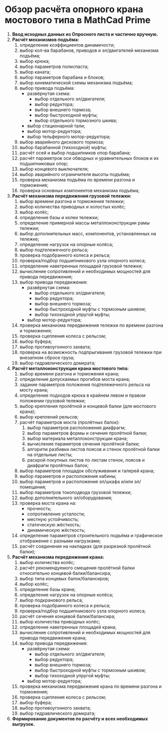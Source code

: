 # Обзор расчёта опорного крана мостового типа в MathCad Prime

1. **Ввод исходных данных из Опросного листа и частично вручную.**
2. **Расчёт механизмов подъёма:**
    1. определение коэффициентов динамичости;
    2. выбор кол-ва барабанов, приводов и эл/двигателей механизма подъёма;
    3. выбор крюка;
    4. выбор параметров полиспаста;
    5. выбор каната;
    6. выбор параметров барабана и блоков;
    7. выбор кинематической схемы механизма подъёма;
    8. выбор привода подъёма:
        * развёрнутая схема:
            * выбор отдельного эл/двигателя;
            * выбор редуктора;
            * выбор внешнего тормоза;
            * выбор быстроходной муфты;
            * выбор отдельного тормозного шкива;
        * выбор стационарной тали;
        * выбор мотор-редуктора;
        * выбор тельферного мотор-редуктора;
    9. выбор аварийного дискового тормоза;
    10. выбор барабанной (тихоходной) муфты;
    11. расчёт осей и выбор подшипников опор барабана;
    12. расчёт параметров оси обводных и уравнительных блоков и их подшипниковых опор;
    13. выбор концевого выключателя;
    14. выбор аварийного ограничителя высоты подъёма;
    15. проверка механизма подъёма по времени разгона и торможения;
    16. проверка основных компонентов механизма подъёма;
3. **Расчёт механизма передвижения грузовой тележки:**
    1. выбор времени разгона и торможения тележки;
    2. выбор количества приводных и холостых колёс;
    3. выбор колёс;
    4. определение базы и колеи тележки;
    5. определение примерной массы металлоконструкции рамы тележки;
    6. выбор дополнительных масс, компонентов, установленных на тележке;
    7. определение нагрузок на опорные колёса;
    8. выбор подтележечного рельса;
    9. проверка подобранного колеса и рельса;
    10. проверка/подбор подшипникового узла опорного колеса;
    11. определение наветренных площадей грузовой тележки;
    12. вычисление сопротивлений и необходимых мощностей для привода передвижения;
    13. выбор привода передвижения:
        * развёрнутая схема:
            * выбор отдельного эл/двигателя;
            * выбор редуктора;
            * выбор внешнего тормоза;
            * выбор быстроходной муфты с тормозным шкивом;
            * выбор тихоходной упругой муфты;
        * выбор мотор-редуктора;
    14. проверка механизма передвижения тележки по времени разгона и торможения;
    15. проверка сцепления колеса с рельсом;
    16. выбор буфера;
    17. выбор противоугонного захвата;
    18. проверка на возможность подпрыгивания грузовой тележки при внезапном сбросе груза;
    19. выбор гидравлического домкрата;
4. **Расчёт металлоконструкции крана мостового типа:**
    1. выбор времени разгона и торможения крана;
    2. определение допускаемых прогибов моста крана;
    3. задание параметров положения подтележечного рельса на мосту крана;
    4. определение подходов крюка в крайнем левом и правом положении грузовой тележки;
    5. выбор крепления пролётной и концевой балки (для мостового крана);
    6. выбор креплений рельсов;
    7. расчёт параметров моста (пролётных балок):
        1. выбор параметров расположения диафрагм;
        2. выбор параметров формы и сечения пролётной балки;
        3. выбор материала металлоконструкции крана;
        4. вычисление параметров сечения пролётной балки;
        5. алгоритм разбивки листов поясов и стенок пролётной балки на отдельные листы;
        6. раскрой покупных листов по листам стенок, поясов и диафрагм пролётных балок;
    8. выбор параметров площадок обслуживания и галерей крана;
    9. выбор параметров и расположения кабины;
    10. выбор параметров и расположения эл/шкафа и/или эл/помещения;
    11. выбор параметров токоподвода грузовой тележки;
    12. выбор дополнительного эл/оборудования;
    13. проверка моста крана на:
        * прочность;
        * сопротивление усталости;
        * местную устойчивость;
        * статическую жёсткость;
        * динамическую жёсткость;
    14. определение параметров строительного подъёма и графическое отображение с разными нагрузками;
    15. расчёт соединения на накладках (для разрезной пролётной балки);
5. **Расчёт механизма передвижения крана:**
    1. выбор количества колёс;
    2. расчёт рекомендуемого смещения пролётной балки относительно концевой балки/балансира;
    3. выбор типа концевых балок/балансиров;
    4. выбор колёс;
    5. определение базы крана;
    6. определение нагрузок на опорные колёса;
    7. выбор подкранового рельса;
    8. проверка подобранного колеса и рельса;
    9. проверка/подбор подшипникового узла опорного колеса;
    10. расчёт сечения концевой балки/балансира;
    11. выбор количества приводных колёс;
    12. определение наветренных площадей крана;
    13. вычисление сопротивлений и необходимых мощностей для привода передвижения крана;
    14. выбор привода передвижения:
        * развёрнутая схема:
            * выбор отдельного эл/двигателя;
            * выбор редуктора;
            * выбор внешнего тормоза;
            * выбор быстроходной муфты с тормозным шкивом;
            * выбор тихоходной упругой муфты;
        * выбор мотор-редуктора;
    15. проверка механизма передвижения крана по времени разгона и торможения;
    16. проверка сцепления колеса с рельсом;
    17. выбор буфера;
    18. выбор противоугонного захвата;
    19. выбор гидравлического домкрата;
6. **Формирование документов по расчёту и всех необходимых выгрузок.**
